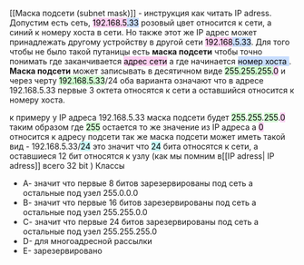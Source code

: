 [[Маска подсети (subnet mask)]] - инструкция как читать IP adress. Допустим есть сеть,
<mark style="background: #FFB8EBA6;">192.168.5</mark><mark style="background: #ADCCFFA6;">.33</mark> розовый цвет относится к сети, а синий к номеру хоста в сети. Но также этот же IP адрес может принадлежать другому устройству в другой сети <mark style="background: #FFB8EBA6;">192.168</mark><mark style="background: #ADCCFFA6;">.5.33</mark>. Для того чтобы не было такой путаницы есть **маска подсети** чтобы точно понимать где заканчивается <mark style="background: #FFB8EBA6;">адрес сети</mark> а где начинается <mark style="background: #ADCCFFA6;">номер хоста </mark>. 
**Маска подсети** может записывать в десятичном виде <mark style="background: #BBFABBA6;">255.255.255.</mark><mark style="background: #FFB8EBA6;">0</mark> и через черту <mark style="background: #BBFABBA6;">192.168.5.33</mark>/24 оба варианта означают что в адресе 192.168.5.33 первые 3 октета относятся к сети а оставшийся относится к номеру хоста.


к примеру у IP адреса 192.168.5.33 маска подсети будет <mark style="background: #BBFABBA6;">255</mark>.<mark style="background: #BBFABBA6;">255</mark>.<mark style="background: #BBFABBA6;">255</mark>.<mark style="background: #FFB8EBA6;">0</mark> таким образом где <mark style="background: #BBFABBA6;">255</mark> остается то же значение из IP адреса а <mark style="background: #FFB8EBA6;">0</mark> относится к адресу подсети так же маска подсети может иметь такой вид - 192.168.5.33/<mark style="background: #ABF7F7A6;">24</mark> это значит что <mark style="background: #ABF7F7A6;">24</mark> бита относятся к сети, а оставшиеся 12 бит относятся к узлу (как мы помним в[[IP adress| IP adress]] всего 32 bit ) 
Классы  
- А- значит что первые 8 битов зарезервированы под сеть а остальные под узел 255.0.0.0
- В- значит что первые 16 битов зарезервированы под сеть а остальные под узел 255.255.0.0
- С- значит что первые 24 битов зарезервированы под сеть а остальные под узел 255.255.255.0
- D- для многоадресной рассылки
- E- зарезервировано